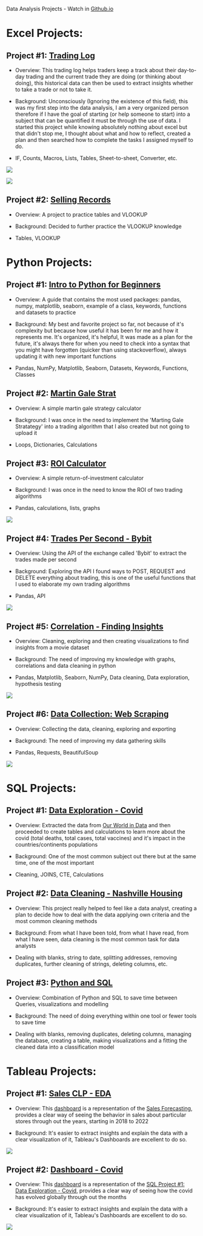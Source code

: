 Data Analysis Projects - Watch in [Github.io](https://aldanajd.github.io/Data_Analyst/)

# Excel Projects:

## Project #1: [Trading Log](https://github.com/aldanajd/Entry_level_Projects/tree/main/Excel%20Projects/Trading%20Log)

* Overview: This trading log helps traders keep a track about their day-to-day trading and the current trade they are doing (or thinking about doing), this historical data can then be used to extract insights whether to take a trade or not to take it.

* Background: Unconsciously (Ignoring the existence of this field), this was my first step into the data analysis, I am a very organized person therefore if I have the goal of starting (or help someone to start) into a subject that can be quantified it must be through the use of data. I started this project while knowing absolutely nothing about excel but that didn't stop me, I thought about what and how to reflect, created a plan and then searched how to complete the tasks I assigned myself to do.

* IF, Counts, Macros, Lists, Tables, Sheet-to-sheet, Converter, etc.

![](Images/Trading_log_1.png)

![](Images/Trading_log_2.png)

## Project #2: [Selling Records](https://github.com/aldanajd/Entry_level_Projects/tree/main/Excel%20Projects/Selling%20Records) 

* Overview: A project to practice tables and VLOOKUP 

* Background: Decided to further practice the VLOOKUP knowledge

* Tables, VLOOKUP

# Python Projects:

## Project #1: [Intro to Python for Beginners](https://github.com/aldanajd/Data_Analyst_I/tree/main/Python%20Projects/Intro%20to%20Python%20for%20Beginners)

* Overview: A guide that contains the most used packages: pandas, numpy, matplotlib, seaborn, example of a class, keywords, functions and datasets to practice

* Background: My best and favorite project so far, not because of it's complexity but because how useful it has been for me and how it represents me. It's organized, it's helpful, It was made as a plan for the future, it's always there for when you need to check into a syntax that you might have forgotten (quicker than using stackoverflow), always updating it with new important functions

* Pandas, NumPy, Matplotlib, Seaborn, Datasets, Keywords, Functions, Classes

## Project #2: [Martin Gale Strat](https://github.com/aldanajd/Data_Analyst_I/tree/main/Python%20Projects/Martin%20Gale%20Strat)

* Overview: A simple martin gale strategy calculator 

* Background: I was once in the need to implement the 'Marting Gale Stratategy' into a trading algorithm that I also created but not going to upload it  

* Loops, Dictionaries, Calculations

## Project #3: [ROI Calculator](https://github.com/aldanajd/Data_Analyst_I/tree/main/Python%20Projects/ROI%20Calculator)

* Overview: A simple return-of-investment calculator 

* Background: I was once in the need to know the ROI of two trading algorithms 

* Pandas, calculations, lists, graphs

![](Images/ROI_comparison.png)

## Project #4: [Trades Per Second - Bybit](https://github.com/aldanajd/Data_Analyst_I/tree/main/Python%20Projects/Trades%20Per%20Second%20-%20Bybit)

* Overview: Using the API of the exchange called 'Bybit' to extract the trades made per second

* Background: Exploring the API I found ways to POST, REQUEST and DELETE everything about trading, this is one of the useful functions that I used to elaborate my own trading algorithms

* Pandas, API

![](Images/Trades_per_second.png)

## Project #5: [Correlation - Finding Insights](https://github.com/aldanajd/Data_Analyst_I/tree/main/Python%20Projects/Correlation%20-%20Finding%20Insights)

* Overview: Cleaning, exploring and then creating visualizations to find insights from a movie dataset

* Background: The need of improving my knowledge with graphs, correlations and data cleaning in python

* Pandas, Matplotlib, Seaborn, NumPy, Data cleaning, Data exploration, hypothesis testing

![](Images/Correlation_heatmap.png)

## Project #6: [Data Collection: Web Scraping](https://github.com/aldanajd/Data_Analyst/tree/main/Python%20Projects/Web_scraping/Steam_store)

* Overview: Collecting the data, cleaning, exploring and exporting

* Background: The need of improving my data gathering skills

* Pandas, Requests, BeautifulSoup

![](https://github.com/aldanajd/Data_Analyst/blob/main/Images/steam_top_sellers.PNG)

# SQL Projects:

## Project #1: [Data Exploration - Covid](https://github.com/aldanajd/Entry_level_Projects/tree/main/SQL%20Projects/1%20-%20Exploration%20with%20SQL%20-%20COVID)

* Overview: Extracted the data from [Our World in Data](https://ourworldindata.org/) and then proceeded to create tables and calculations to learn more about the covid (total deaths, total cases, total vaccines) and it's impact in the countries/continents populations

* Background: One of the most common subject out there but at the same time, one of the most important

* Cleaning, JOINS, CTE, Calculations


## Project #2: [Data Cleaning - Nashville Housing](https://github.com/aldanajd/Entry_level_Projects/tree/main/SQL%20Projects/2%20-%20Data%20Cleaning%20with%20SQL%20-%20Nashville%20Housing)

* Overview: This project really helped to feel like a data analyst, creating a plan to decide how to deal with the data applying own criteria and the most common cleaning methods

* Background: From what I have been told, from what I have read, from what I have seen, data cleaning is the most common task for data analysts

* Dealing with blanks, string to date, splitting addresses, removing duplicates, further cleaning of strings, deleting columns, etc.

## Project #3: [Python and SQL](https://github.com/aldanajd/Data_Scientist/blob/main/Machine%20Learning/Classification/SQL_Python)

* Overview: Combination of Python and SQL to save time between Queries, visualizations and modelling

* Background: The need of doing everything within one tool or fewer tools to save time

* Dealing with blanks, removing duplicates, deleting columns, managing the database, creating a table, making visualizations and a fitting the cleaned data into a classification model

# Tableau Projects:

## Project #1: [Sales CLP - EDA](https://github.com/aldanajd/Data_Analyst/tree/main/Tableau%20Projects/Dashboard%20-%20Sales%20CLP)

* Overview: This [dashboard](https://public.tableau.com/views/SalesForecasting_16511965305110/Dashboard1?:language=en-US&:display_count=n&:origin=viz_share_link) is a representation of the [Sales Forecasting](https://github.com/aldanajd/Data_Scientist/tree/main/Machine%20Learning/Regression/Sales_Forescasting), provides a clear way of seeing the behavior in sales about particular stores through out the years, starting in 2018 to 2022

* Background: It's easier to extract insights and explain the data with a clear visualization of it, Tableau's Dashboards are excellent to do so.

![](https://github.com/aldanajd/Data_Analyst/blob/main/Images/Tableau_dasboard%20-%20sales_clp.png)

## Project #2: [Dashboard - Covid](https://github.com/aldanajd/Entry_level_Projects/tree/main/Tableau%20Projects/Dashboard%20-%20COVID)

* Overview: This [dashboard](https://public.tableau.com/app/profile/jorge1136/viz/CovidDashboard_16399924814070/Dashboard1?publish=yes%5D) is a representation of the [SQL Project #1: Data Exploration - Covid](https://github.com/aldanajd/Entry_level_Projects/tree/main/SQL%20Projects/1%20-%20Exploration%20with%20SQL%20-%20COVID), provides a clear way of seeing how the covid has evolved globally through out the months

* Background: It's easier to extract insights and explain the data with a clear visualization of it, Tableau's Dashboards are excellent to do so.

![](Images/Tableau_dashboard%20-%20covid2.png)


